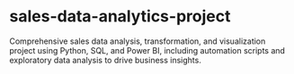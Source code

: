 # sales-data-analytics-project
Comprehensive sales data analysis, transformation, and visualization project using Python, SQL, and Power BI, including automation scripts and exploratory data analysis to drive business insights.
